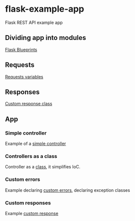 # flask-example-app
Flask REST API example app

## Dividing app into modules
[Flask Blueprints](http://flask.pocoo.org/docs/0.12/blueprints/)

## Requests
[Requests variables](http://flask.pocoo.org/docs/0.12/quickstart/#variable-rules)

## Responses
[Custom response class](https://blog.miguelgrinberg.com/post/customizing-the-flask-response-class)

## App
### Simple controller
Example of a [simple controller](./app/script_magic)

### Controllers as a class
Controller as a [class](./app/class_module), it simplifies IoC.

### Custom errors 
Example declaring [custom errors](./app/errors), declaring exception classes

### Custom responses
Example [custom response](./app/responses)
